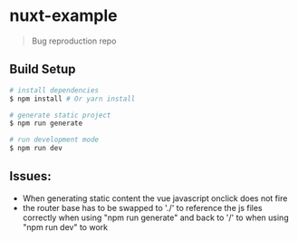 # nuxt-example

> Bug reproduction repo

## Build Setup

``` bash
# install dependencies
$ npm install # Or yarn install

# generate static project
$ npm run generate

# run development mode
$ npm run dev

```

## Issues: 

* When generating static content the vue javascript onclick does not fire
* the router base has to be swapped to './' to reference the js files correctly when using "npm run generate" and back to '/' to when using "npm run dev" to work
